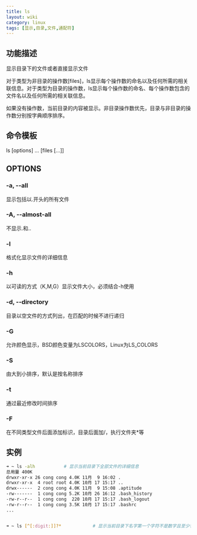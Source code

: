 ```yaml
---
title: ls
layout: wiki
category: linux
tags: [显示,目录,文件,通配符]
---
```


## 功能描述

显示目录下的文件或者直接显示文件

对于类型为非目录的操作数[files]，ls显示每个操作数的命名以及任何所需的相关联信息。对于类型为目录的操作数，ls显示每个操作数的命名、每个操作数包含的文件名以及任何所需的相关联信息。

如果没有操作数，当前目录的内容被显示。非目录操作数优先，目录与非目录的操作数分别按字典顺序排序。

## 命令模板

ls [options] ... [files [...]]

## OPTIONS

### -a, --all

显示包括以.开头的所有文件

### -A, --almost-all

不显示.和..

### -l

格式化显示文件的详细信息

### -h

以可读的方式（K,M,G）显示文件大小，必须结合-h使用

### -d, --directory

目录以空文件的方式列出，在匹配的时候不进行递归

### -G

允许颜色显示，BSD颜色变量为LSCOLORS，Linux为LS_COLORS

### -S

由大到小排序，默认是按名称排序

### -t

通过最近修改时间排序

### -F

在不同类型文件后面添加标识，目录后面加/，执行文件夹*等

## 实例

```Bash
➜ ~ ls -alh           # 显示当前目录下全部文件的详细信息
总用量 400K
drwxr-xr-x 26 cong cong 4.0K 11月  9 16:02 .
drwxr-xr-x  4 root root 4.0K 10月 17 15:17 ..
drwx------  2 cong cong 4.0K 11月  9 15:08 .aptitude
-rw-------  1 cong cong 5.2K 10月 26 16:12 .bash_history
-rw-r--r--  1 cong cong  220 10月 17 15:17 .bash_logout
-rw-r--r--  1 cong cong 3.5K 10月 17 15:17 .bashrc
...


➜ ~ ls [^[:digit:]]?*            # 显示当前目录下名字第一个字符不是数字且至少有两位的文件
```



